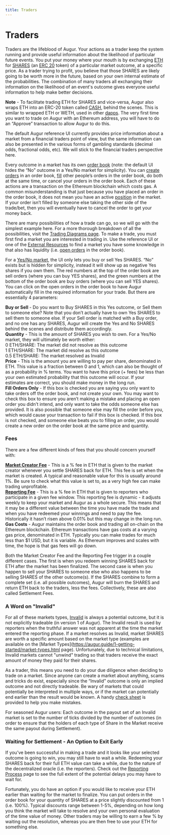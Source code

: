 ```yaml
---
title: Traders
---
```

# Traders 

Traders are the lifeblood of Augur. Your actions as a trader keep the system running and provide useful information about the likelihood of particular future events. You put your money where your mouth is by exchanging [ETH](https://augur.guide/glossary.html#ETH) for [SHARES](https://augur.guide/glossary.html#SHARE) (an [ERC 20](https://en.wikipedia.org/wiki/ERC-20) token) of a particular market outcome, at a specific price. As a trader trying to profit, you believe that those SHARES are likely going to be worth more in the future, based on your own internal estimate of the probabilities. The combination of many traders all exchanging their information on the likelihood of an event's outcome gives everyone useful information to help make better decisions.

**Note** - To facilitate trading ETH for SHARES and vice-versa, Augur also wraps ETH into an ERC-20 token called [CASH](https://augur.guide/glossary.html#Cash), behind the scenes. This is similar to wrapped ETH or WETH, used in other [dapps](https://augur.guide/glossary.html#Dapp). The very first time you want to trade on Augur with an Ethereum address, you will have to do an “Approve” transaction to allow Augur to do this.

The default Augur reference UI currently provides price information about a market from a financial traders point of view, but the same information can also be presented in the various forms of gambling standards (decimal odds, fractional odds, etc). We will stick to the financial traders perspective here.

Every outcome in a market has its own [order book](https://augur.guide/glossary.html#Order%20Book) (note: the default UI hides the “No” outcome in a Yes/No market for simplicity). You can [create orders](https://augur.guide/glossary.html#Order%20Creator) in an order book, [fill](https://augur.guide/glossary.html#Order%20Filler) other people’s orders in the order book, do both at the same time, or cancel your orders in the order book. Each of these actions are a transaction on the Ethereum blockchain which costs gas. A common misunderstanding is that just because you have placed an order in the order book, it does not mean you have an active [position](https://augur.guide/glossary.html#Position) in the market. If your order isn’t filled by someone else taking the other side of the trade/bet, then you will eventually have to cancel the order to get your money back.

There are many possibilities of how a trade can go, so we will go with the simplest example here. For a more thorough breakdown of all the possibilities, visit the [Trading Diagrams page](https://augur.guide/3-traders/trading-diagrams.html). To make a trade, you must first find a market you are interested in trading in. Use the reference UI or one of the [External Resources](https://augur.guide/5-external-resources.html) to find a market you have some knowledge in that also has liquidity (i.e. [open orders](https://augur.guide/glossary.html#Open%20Order) in the order book). 

For a [Yes/No market](https://augur.guide/glossary.html#Yes/No%20Market), the UI only lets you buy or sell Yes SHARES. “No” exists but is hidden for simplicity, instead it will show up as negative Yes shares if you own them. The red numbers at the top of the order book are sell orders (where you can buy YES shares), and the green numbers at the bottom of the order book are buy orders (where you can sell YES shares). You can click on the open orders in the order book to have Augur automatically fill in the required information for your trade. But there are essentially 4 parameters:

**Buy or Sell** - Do you want to Buy SHARES in this Yes outcome, or Sell them to someone else? Note that you don’t actually have to own Yes SHARES to sell them to someone else. If your Sell order is matched with a Buy order, and no one has any SHARES, Augur will create the Yes and No SHARES behind the scenes and distribute them accordingly.<br />
**Quantity** - This is the amount of SHARES you wish to own. For a Yes/No market, they will ultimately be worth either:<br />
0 ETH/SHARE: The market did not resolve as this outcome<br />
1 ETH/SHARE: The market did resolve as this outcome<br />
0.5 ETH/SHARE: The market resolved as Invalid <br />
**Price** - This is the amount you are willing to pay per share, denominated in ETH. This value is a fraction between 0 and 1, which can also be thought of as a probability in % terms. You want to have this price (+ fees) be less than your own estimated probability that this outcome will occur. If your estimates are correct, you should make money in the long run.<br />
**Fill Orders Only** - If this box is checked you are saying you only want to take orders off the order book, and not create your own. You may want to check this box to ensure you aren’t making a mistake and placing an open order you didn’t intend, and only want to take the odds someone else has provided. It is also possible that someone else may fill the order before you, which would cause your transaction to fail if this box is checked. If this box is not checked, and someone else beats you to filling an order, you would create a new order on the order book at the same price and quantity.

### Fees

There are a few different kinds of fees that you should concern yourself with:

[**Market Creator Fee**](https://augur.guide/glossary.html#Creator%20Fee) - This is a % fee in ETH that is given to the market creator whenever you settle SHARES back for ETH. This fee is set when the market is created. A typical and reasonable value for this is usually around 1%. Be sure to check what this value is set to, as a very high fee can make trading unprofitable.<br />
[**Reporting Fee**](https://augur.guide/glossary.html#Reporting%20Fee) - This is a % fee in ETH that is given to reporters who participate in a given fee window. This reporting fee is dynamic - it adjusts weekly to keep your market and Augur as a whole secure. This means that it may be a different value between the time you have made the trade and when you have redeemed your winnings and need to pay the fee. Historically it hasn’t risen above 0.01% but this may change in the long run.<br />
**Gas Costs** - Augur maintains the order book and trading all on-chain on the Ethereum blockchain. Ethereum transactions have gas costs at a varying gas price, denominated in ETH. Typically you can make trades for much less than $1 USD, but it is variable. As Ethereum improves and scales with time, the hope is that gas fees will go down.

Both the Market Creator Fee and the Reporting Fee trigger in a couple different cases. The first is when you redeem winning SHARES back for ETH after the market has been finalized. The second case is when you happen to sell your SHARES to someone else who also happens to be selling SHARES of the other outcome(s). If the SHARES combine to form a complete set (i.e. all possible outcomes), Augur will burn the SHARES and return ETH back to the traders, less the fees. Collectively, these are also called Settlement Fees.

### A Word on "Invalid"

For all of these markets types, [Invalid](https://augur.guide/glossary.html#Invalid%20Outcome) is always a potential outcome, but it is not explicitly tradeable (in version 1 of Augur). The Invalid result is used by reporters when the truthful answer was not apparent at the time the market entered the reporting phase. If a market resolves as Invalid, market SHARES are worth a specific amount based on the market type (examples are available on the [Market Types](https://augur.guide/1-getting-started/market-types.html page). Unfortunately, due to technical limitations, Invalid markets cannot "unwind" trading so that traders receive the exact amount of money they paid for their shares.

As a trader, this means you need to do your due diligence when deciding to trade on a market. Since anyone can create a market about anything, scams and tricks do exist, especially since the “Invalid” outcome is only an implied outcome and not directly tradeable. Be wary of markets that could potentially be interpreted in multiple ways, or if the market can potentially end earlier than the result would be known. A handy [check sheet](https://augur.guide/3-traders/checksheet.html) is provided to help you make mistakes.

For seasoned Augur users: Each outcome in the payout set of an Invalid market is set to the number of ticks divided by the number of outcomes (in order to ensure that the holders of each type of Share in the Market receive the same payout during Settlement).

### Waiting for Settlement - An Option to Exit Early

If you’ve been successful in making a trade and it looks like your selected outcome is going to win, you may still have to wait a while. Redeeming your SHARES back for their full ETH value can take a while, due to the nature of the decentralized oracle (i.e. the reporters). Check out the [Reporting Process](https://augur.guide/4-reporters/1-reporting-process.html) page to see the full extent of the potential delays you may have to wait for. 

Fortunately, you do have an option if you would like to receive your ETH earlier than waiting for the market to finalize. You can put orders in the order book for your quantity of SHARES at a price slightly discounted from 1 (i.e. 100%). Typical discounts range between 1-5%, depending on how long you think the market will take to resolve and your own personal evaluation of the time value of money. Other traders may be willing to earn a few % by waiting out the resolution, whereas you are then free to use your ETH for something else.
